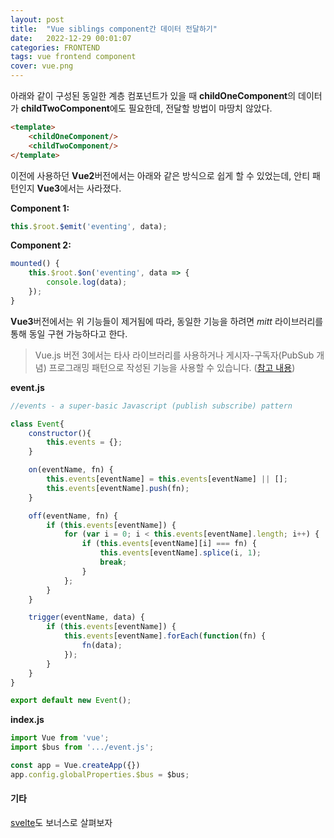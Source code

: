 ```yaml
---
layout: post
title:  "Vue siblings component간 데이터 전달하기"
date:   2022-12-29 00:01:07
categories: FRONTEND
tags: vue frontend component
cover: vue.png
---
```



아래와 같이 구성된 동일한 계층 컴포넌트가 있을 때 **childOneComponent**의 데이터가 **childTwoComponent**에도 필요한데, 전달할 방법이 마땅치 않았다.

```html
<template>
    <childOneComponent/>
    <childTwoComponent/>
</template>
```

이전에 사용하던 <span class="text-success">**Vue2**</span>버전에서는 아래와 같은 방식으로 쉽게 할 수 있었는데, 안티 패턴인지 <span class="text-secondary">**Vue3**</span>에서는 사라졌다.

**Component 1:**
```javascript
this.$root.$emit('eventing', data);

```

**Component 2:**
```javascript
mounted() {
    this.$root.$on('eventing', data => {
        console.log(data);
    });
}
```

<span class="text-secondary">**Vue3**</span>버전에서는 위 기능들이 제거됨에 따라, 동일한 기능을 하려면 *mitt* 라이브러리를 통해 동일 구현 가능하다고 한다. 

> Vue.js 버전 3에서는 타사 라이브러리를 사용하거나 게시자-구독자(PubSub 개념) 프로그래밍 패턴으로 작성된 기능을 사용할 수 있습니다. ([참고 내용][link])

**event.js**
```javascript
//events - a super-basic Javascript (publish subscribe) pattern

class Event{
    constructor(){
        this.events = {};
    }

    on(eventName, fn) {
        this.events[eventName] = this.events[eventName] || [];
        this.events[eventName].push(fn);
    }

    off(eventName, fn) {
        if (this.events[eventName]) {
            for (var i = 0; i < this.events[eventName].length; i++) {
                if (this.events[eventName][i] === fn) {
                    this.events[eventName].splice(i, 1);
                    break;
                }
            };
        }
    }

    trigger(eventName, data) {
        if (this.events[eventName]) {
            this.events[eventName].forEach(function(fn) {
                fn(data);
            });
        }
    }
}

export default new Event();

```

**index.js**
```javascript
import Vue from 'vue';
import $bus from '.../event.js';

const app = Vue.createApp({})
app.config.globalProperties.$bus = $bus;

```

#### 기타 

[svelte][bonus]도 보너스로 살펴보자

[link]: https://stackoverflow.com/questions/63471824/vue-js-3-event-bus
[bonus]: https://svelte.dev/docs